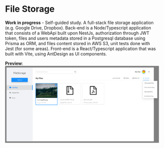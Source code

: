 # File Storage

**Work in progress** - Self-guided study. A full-stack file storage application (e.g. Google Drive, Dropbox). Back-end is a Node/Typescript application that consists of a WebApi built upon NestJs, authorization through JWT token, files and users metadata stored in a Postgresql database using Prisma as ORM, and files content stored in AWS S3, unit tests done with Jest (for some areas). Front-end is a React/Typescript application that was built with Vite, using AntDesign as UI components.

**Preview**:
![Preview](https://github.com/egehlen/file-storage/blob/main/docs/images/wip-preview.png)
